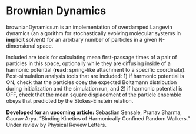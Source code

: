 # Brownian Dynamics
brownianDynamics.m is an implementation of overdamped Langevin dynamics (an algorithm for stochastically evolving molecular systems in **implicit** solvent) for an arbitrary number of particles in a given N-dimensional space. 

Included are tools for calculating mean first-passage times of a pair of particles in this space, optionally while they are diffusing inside of a harmonic potential (**read:** spring-like attachment to a specific coordinate). Post-simulation analysis tools that are included: 1) if harmonic potential is ON, check that the particles obey the expected Boltzmann distribution during initialization and the simulation run, and 2) if harmonic potential is OFF, check that the mean square displacement of the particle ensemble obeys that predicted by the Stokes-Einstein relation.

**Developed for an upcoming article:** Sebastian Sensale, Pranav Sharma, Gaurav Arya. “Binding Kinetics of Harmonically Confined Random Walkers.” Under review by Physical Review Letters.

